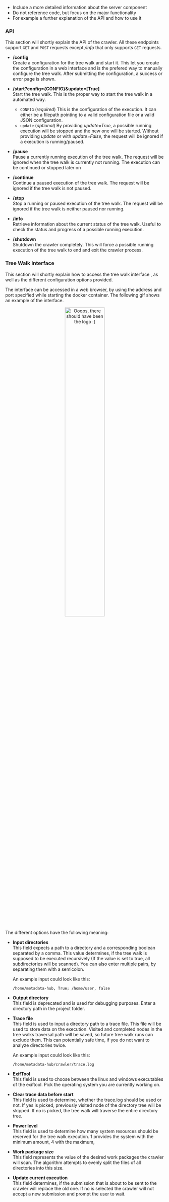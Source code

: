 * Include a more detailed information about the server component
* Do not reference code, but focus on the major functionality
* For example a further explanation of the API and how to use it




### API

This section will shortly explain the API of the crawler.
All these endpoints support ``GET`` and ``POST`` requests except */info* that only supports ``GET`` requests.

* **/config**<br>
  Create a configuration for the tree walk and start it.
  This let you create the configuration in a web interface and is the prefered way to manually configure the tree walk.
  After submitting the configuration, a success or error page is shown.

* **/start?config={CONFIG}&update=[True]**<br>
  Start the tree walk.
  This is the proper way to start the tree walk in a automated way.
  * ``CONFIG`` (*required*)
  This is the configuration of the execution.
  It can either be a filepath pointing to a valid configuration file or a valid JSON configuration.
  * ``update`` (*optional*)
  By providing *update=True*, a possible running execution will be stopped and
  the new one will be started. Without providing *update* or with *update=False*,
  the request will be ignored if a execution is running/paused.

* **/pause**<br>
  Pause a currently running execution of the tree walk.
  The request will be ignored when the tree walk is currently not running.
  The execution can be continued or stopped later on

* **/continue**<br>
  Continue a paused execution of the tree walk.
  The request will be ignored if the tree walk is not paused.

* **/stop**<br>
  Stop a running or paused execution of the tree walk.
  The request will be ignored if the tree walk is neither paused nor running.

* **/info**<br>
  Retrieve information about the current status of the tree walk.
  Useful to check the status and progress of a possible running execution.

* **/shutdown**<br>
  Shutdown the crawler completely.
  This will force a possible running execution of the tree walk to end
  and exit the crawler process.

### Tree Walk Interface

This section will shortly explain how to access the tree walk interface
, as well as the different configuration options provided.

The interface can be accessed in a web browser, by using the address and port specified while
starting the docker container. The following gif shows an example of the interface.

<p align="center">
    <img alt="Ooops, there should have been the logo :(" src=https://github.com/amos-project2/metadata-hub/blob/cdd429035c5933281a85758d5feb2e619a6be19c/documentation/gifs/example.gif width="50%" height="50%"/>
</p>

The different options have the following meaning:
* **Input directories**<br>
  This field expects a path to a directory and a corresponding boolean separated by a comma.
  This value determines, if the tree walk is supposed to be executed recursively (If the value is set to true, all
  subdirectories will be scanned). You can also enter multiple pairs, by separating them with
  a semicolon.

  An example input could look like this:

  ``/home/metadata-hub, True; /home/user, false``

* **Output directory**<br>
  This field is deprecated and is used for debugging purposes. Enter a directory path
  in the project folder.

* **Trace file**<br>
  This field is used to input a directory path to a trace file. This file will be used to store data
  on the execution. Visited and completed nodes in the tree walks traversal path will be saved, so future
  tree walk runs can exclude them. This can potentially safe time, if you do not want to analyze directories
  twice.

   An example input could look like this:

  ``/home/metadata-hub/crawler/trace.log``

* **ExifTool**<br>
  This field is used to choose between the linux and windows executables of the exiftool. Pick
  the operating system you are currently working on.

* **Clear trace data before start**<br>
  This field is used to determine, whether the trace.log should be used or not. If yes is picked,
  previously visited node of the directory tree will be skipped. If no is picked, the tree walk will
  traverse the entire directory tree.


* **Power level**<br>
  This field is used to determine how many system resources should be reserved for the tree walk
  execution. 1 provides the system with the minimum amount, 4 with the maximum,

* **Work package size**<br>
  This field represents the value of the desired work packages the crawler will scan. The algorithm attempts
  to evenly split the files of all directories into this size.

* **Update current execution**<br>
  This field determines, if the submission that is about to be sent to the crawler will
  replace the old one. If no is selected the crawler will not accept a new submission and
  prompt the user to wait.
